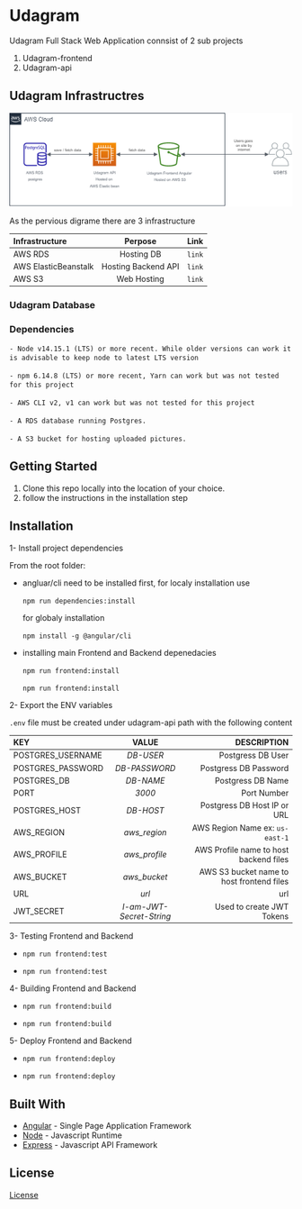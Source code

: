# Udagram

Udagram Full Stack Web Application connsist of 2 sub projects

1.  Udagram-frontend
2.  Udagram-api

## Udagram Infrastructres

![digram](docs/Udagram-digram.png)

As the pervious digrame there are 3 infrastructure

| Infrastructure       |       Perpose       |   Link |
| :------------------- | :-----------------: | -----: |
| AWS RDS              |     Hosting DB      | `link` |
| AWS ElasticBeanstalk | Hosting Backend API | `link` |
| AWS S3               |     Web Hosting     | `link` |

### Udagram Database

### Dependencies

```
- Node v14.15.1 (LTS) or more recent. While older versions can work it is advisable to keep node to latest LTS version

- npm 6.14.8 (LTS) or more recent, Yarn can work but was not tested for this project

- AWS CLI v2, v1 can work but was not tested for this project

- A RDS database running Postgres.

- A S3 bucket for hosting uploaded pictures.
```

## Getting Started

1. Clone this repo locally into the location of your choice.
2. follow the instructions in the installation step

## Installation

1- Install project dependencies

From the root folder:

- angluar/cli need to be installed first, for localy installation use

  `npm run dependencies:install`

  for globaly installation

  `npm install -g @angular/cli`

- installing main Frontend and Backend depenedacies

  `npm run frontend:install`

  `npm run frontend:install`

2- Export the ENV variables

`.env` file must be created under udagram-api path with the following content

| KEY               |          VALUE           |                               DESCRIPTION |
| :---------------- | :----------------------: | ----------------------------------------: |
| POSTGRES_USERNAME |        _DB-USER_         |                         Postgress DB User |
| POSTGRES_PASSWORD |      _DB-PASSWORD_       |                     Postgress DB Password |
| POSTGRES_DB       |        _DB-NAME_         |                         Postgress DB Name |
| PORT              |          _3000_          |                               Port Number |
| POSTGRES_HOST     |        _DB-HOST_         |               Postgress DB Host IP or URL |
| AWS_REGION        |       _aws_region_       |           AWS Region Name ex: `us-east-1` |
| AWS_PROFILE       |      _aws_profile_       |    AWS Profile name to host backend files |
| AWS_BUCKET        |       _aws_bucket_       | AWS S3 bucket name to host frontend files |
| URL               |          _url_           |                                       url |
| JWT_SECRET        | _I-am-JWT-Secret-String_ |                 Used to create JWT Tokens |

3- Testing Frontend and Backend

- `npm run frontend:test`

- `npm run frontend:test`

4- Building Frontend and Backend

- `npm run frontend:build`

- `npm run frontend:build`

5- Deploy Frontend and Backend

- `npm run frontend:deploy`

- `npm run frontend:deploy`

## Built With

- [Angular](https://angular.io/) - Single Page Application Framework
- [Node](https://nodejs.org) - Javascript Runtime
- [Express](https://expressjs.com/) - Javascript API Framework

## License

[License](LICENSE.txt)
